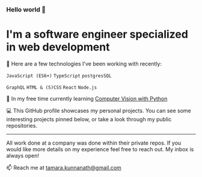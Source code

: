 ### Hello world 👋
# I'm a software engineer specialized in web development

🔭 Here are a few technologies I've been working with recently:

`JavaScript (ES6+)` `TypeScript` `postgresSQL` 

`GraphQL` `HTML & (S)CSS` `React` `Node.js`

🌱 In my free time currently learning [Computer Vision with Python](https://www.udemy.com/course/python-for-computer-vision-with-opencv-and-deep-learning/)

:computer: This GitHub profile showcases my personal projects. You can see some interesting projects pinned below, or take a look through my public repositories.

---

All work done at a company was done within their private repos. If you would like more details on my experience feel free to reach out. My inbox is always open!

📫 Reach me at tamara.kunnanath@gmail.com
